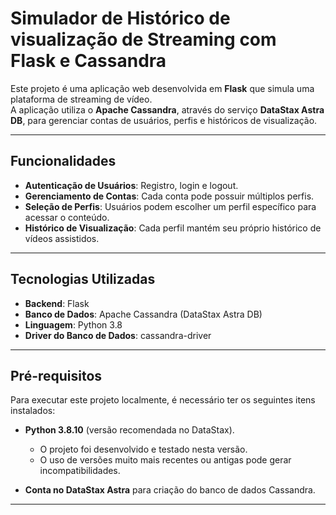 # Simulador de Histórico de visualização de Streaming com Flask e Cassandra

Este projeto é uma aplicação web desenvolvida em **Flask** que simula uma plataforma de streaming de vídeo.  
A aplicação utiliza o **Apache Cassandra**, através do serviço **DataStax Astra DB**, para gerenciar contas de usuários, perfis e históricos de visualização.

---

## Funcionalidades

- **Autenticação de Usuários**: Registro, login e logout.  
- **Gerenciamento de Contas**: Cada conta pode possuir múltiplos perfis.  
- **Seleção de Perfis**: Usuários podem escolher um perfil específico para acessar o conteúdo.  
- **Histórico de Visualização**: Cada perfil mantém seu próprio histórico de vídeos assistidos.  

---

## Tecnologias Utilizadas

- **Backend**: Flask  
- **Banco de Dados**: Apache Cassandra (DataStax Astra DB)  
- **Linguagem**: Python 3.8
- **Driver do Banco de Dados**: cassandra-driver  

---

## Pré-requisitos

Para executar este projeto localmente, é necessário ter os seguintes itens instalados:

- **Python 3.8.10** (versão recomendada no DataStax).  
  - O projeto foi desenvolvido e testado nesta versão.  
  - O uso de versões muito mais recentes ou antigas pode gerar incompatibilidades.  

- **Conta no DataStax Astra** para criação do banco de dados Cassandra.  

---
